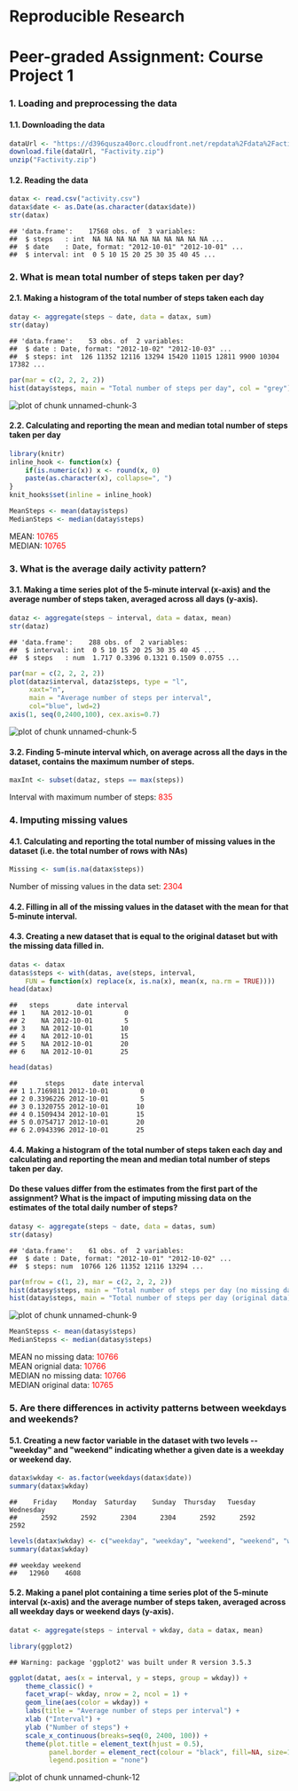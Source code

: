 # Reproducible Research
# Peer-graded Assignment: Course Project 1  


### 1. Loading and preprocessing the data  
#### 1.1. Downloading the data

```r
dataUrl <- "https://d396qusza40orc.cloudfront.net/repdata%2Fdata%2Factivity.zip"
download.file(dataUrl, "Factivity.zip")
unzip("Factivity.zip")
```

#### 1.2. Reading the data

```r
datax <- read.csv("activity.csv")
datax$date <- as.Date(as.character(datax$date))
str(datax)
```

```
## 'data.frame':	17568 obs. of  3 variables:
##  $ steps   : int  NA NA NA NA NA NA NA NA NA NA ...
##  $ date    : Date, format: "2012-10-01" "2012-10-01" ...
##  $ interval: int  0 5 10 15 20 25 30 35 40 45 ...
```



### 2. What is mean total number of steps taken per day?  
#### 2.1. Making a histogram of the total number of steps taken each day

```r
datay <- aggregate(steps ~ date, data = datax, sum)
str(datay)
```

```
## 'data.frame':	53 obs. of  2 variables:
##  $ date : Date, format: "2012-10-02" "2012-10-03" ...
##  $ steps: int  126 11352 12116 13294 15420 11015 12811 9900 10304 17382 ...
```

```r
par(mar = c(2, 2, 2, 2))
hist(datay$steps, main = "Total number of steps per day", col = "grey")
```

![plot of chunk unnamed-chunk-3](figure/unnamed-chunk-3-1.png)

#### 2.2. Calculating and reporting the mean and median total number of steps taken per day

```r
library(knitr)
inline_hook <- function(x) {
    if(is.numeric(x)) x <- round(x, 0)
    paste(as.character(x), collapse=", ")
}
knit_hooks$set(inline = inline_hook)

MeanSteps <- mean(datay$steps)
MedianSteps <- median(datay$steps)
```
MEAN: <span style="color:red">10765</span>  
MEDIAN: <span style="color:red">10765</span>  



### 3. What is the average daily activity pattern?  
#### 3.1. Making a time series plot of the 5-minute interval (x-axis) and the average number of steps taken, averaged across all days (y-axis).

```r
dataz <- aggregate(steps ~ interval, data = datax, mean)
str(dataz)
```

```
## 'data.frame':	288 obs. of  2 variables:
##  $ interval: int  0 5 10 15 20 25 30 35 40 45 ...
##  $ steps   : num  1.717 0.3396 0.1321 0.1509 0.0755 ...
```

```r
par(mar = c(2, 2, 2, 2))
plot(dataz$interval, dataz$steps, type = "l",
     xaxt="n",
     main = "Average number of steps per interval",
     col="blue", lwd=2)
axis(1, seq(0,2400,100), cex.axis=0.7)
```

![plot of chunk unnamed-chunk-5](figure/unnamed-chunk-5-1.png)

#### 3.2. Finding 5-minute interval which,  on average across all the days in the dataset, contains the maximum number of steps.

```r
maxInt <- subset(dataz, steps == max(steps))
```
Interval with maximum number of steps: <span style="color:red">835</span>  



### 4. Imputing missing values  
#### 4.1. Calculating and reporting the total number of missing values in the dataset (i.e. the total number of rows with NAs)

```r
Missing <- sum(is.na(datax$steps))
```
Number of missing values in the data set: <span style="color:red">2304</span>  

#### 4.2. Filling in all of the missing values in the dataset with the mean for that 5-minute interval.
#### 4.3. Creating a new dataset that is equal to the original dataset but with the missing data filled in.

```r
datas <- datax
datas$steps <- with(datas, ave(steps, interval,
    FUN = function(x) replace(x, is.na(x), mean(x, na.rm = TRUE))))
head(datax)
```

```
##   steps       date interval
## 1    NA 2012-10-01        0
## 2    NA 2012-10-01        5
## 3    NA 2012-10-01       10
## 4    NA 2012-10-01       15
## 5    NA 2012-10-01       20
## 6    NA 2012-10-01       25
```

```r
head(datas)
```

```
##       steps       date interval
## 1 1.7169811 2012-10-01        0
## 2 0.3396226 2012-10-01        5
## 3 0.1320755 2012-10-01       10
## 4 0.1509434 2012-10-01       15
## 5 0.0754717 2012-10-01       20
## 6 2.0943396 2012-10-01       25
```

#### 4.4. Making a histogram of the total number of steps taken each day and calculating and reporting the mean and median total number of steps taken per day. 
#### Do these values differ from the estimates from the first part of the assignment? What is the impact of imputing missing data on the estimates of the total daily number of steps?

```r
datasy <- aggregate(steps ~ date, data = datas, sum)
str(datasy)
```

```
## 'data.frame':	61 obs. of  2 variables:
##  $ date : Date, format: "2012-10-01" "2012-10-02" ...
##  $ steps: num  10766 126 11352 12116 13294 ...
```

```r
par(mfrow = c(1, 2), mar = c(2, 2, 2, 2))
hist(datasy$steps, main = "Total number of steps per day (no missing data)", col = "green", ylim = c(0, 36))
hist(datay$steps, main = "Total number of steps per day (original data)", col = "grey", ylim = c(0, 36))
```

![plot of chunk unnamed-chunk-9](figure/unnamed-chunk-9-1.png)

```r
MeanStepss <- mean(datasy$steps)
MedianStepss <- median(datasy$steps)
```
MEAN no missing data: <span style="color:red">10766</span>  
MEAN orignial data: <span style="color:red">10766</span>  
MEDIAN no missing data: <span style="color:red">10766</span>  
MEDIAN original data: <span style="color:red">10765</span>  



### 5. Are there differences in activity patterns between weekdays and weekends?  
#### 5.1. Creating a new factor variable in the dataset with two levels -- "weekday" and "weekend" indicating whether a given date is a weekday or weekend day.

```r
datax$wkday <- as.factor(weekdays(datax$date))
summary(datax$wkday)
```

```
##    Friday    Monday  Saturday    Sunday  Thursday   Tuesday Wednesday 
##      2592      2592      2304      2304      2592      2592      2592
```

```r
levels(datax$wkday) <- c("weekday", "weekday", "weekend", "weekend", "weekday", "weekday", "weekday")
summary(datax$wkday)
```

```
## weekday weekend 
##   12960    4608
```

#### 5.2. Making a panel plot containing a time series plot of the 5-minute interval (x-axis) and the average number of steps taken, averaged across all weekday days or weekend days (y-axis). 

```r
datat <- aggregate(steps ~ interval + wkday, data = datax, mean)

library(ggplot2)
```

```
## Warning: package 'ggplot2' was built under R version 3.5.3
```

```r
ggplot(datat, aes(x = interval, y = steps, group = wkday)) +
    theme_classic() +
    facet_wrap(~ wkday, nrow = 2, ncol = 1) +
    geom_line(aes(color = wkday)) +
    labs(title = "Average number of steps per interval") +
    xlab ("Interval") +
    ylab ("Number of steps") +
    scale_x_continuous(breaks=seq(0, 2400, 100)) +
    theme(plot.title = element_text(hjust = 0.5),
          panel.border = element_rect(colour = "black", fill=NA, size=1),
          legend.position = "none")
```

![plot of chunk unnamed-chunk-12](figure/unnamed-chunk-12-1.png)
